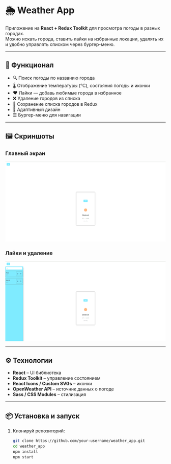 # 🌦️ Weather App

Приложение на **React + Redux Toolkit** для просмотра погоды в разных городах.  
Можно искать города, ставить лайки на избранные локации, удалять их и удобно управлять списком через бургер-меню.

---

## 🚀 Функционал

- 🔍 Поиск погоды по названию города  
- 🌡️ Отображение температуры (°C), состояния погоды и иконки  
- ❤️ Лайки — добавь любимые города в избранное  
- ❌ Удаление городов из списка  
- 📂 Сохранение списка городов в Redux  
- 📱 Адаптивный дизайн  
- ☰ Бургер-меню для навигации  

---

## 🖼️ Скриншоты

### Главный экран
![Main Weather Block](assets/mainBlockWeather.png)

### Лайки и удаление
![Like & Delete Example](assets/articleBlockWeather.png)

---

## ⚙️ Технологии

- **React** – UI библиотека  
- **Redux Toolkit** – управление состоянием  
- **React Icons / Custom SVGs** – иконки  
- **OpenWeather API** – источник данных о погоде  
- **Sass / CSS Modules** – стилизация  

---

## 📦 Установка и запуск

1. Клонируй репозиторий:
   ```bash
   git clone https://github.com/your-username/weather_app.git
   cd weather_app
   npm install
   npm start


    
